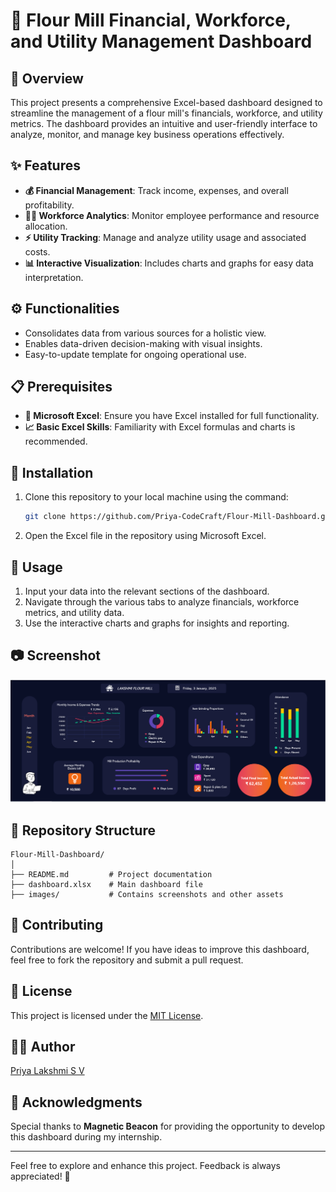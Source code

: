 # 🌾 Flour Mill Financial, Workforce, and Utility Management Dashboard

## 📝 Overview
This project presents a comprehensive Excel-based dashboard designed to streamline the management of a flour mill's financials, workforce, and utility metrics. The dashboard provides an intuitive and user-friendly interface to analyze, monitor, and manage key business operations effectively.

## ✨ Features
- **💰 Financial Management**: Track income, expenses, and overall profitability.
- **👩‍💼 Workforce Analytics**: Monitor employee performance and resource allocation.
- **⚡ Utility Tracking**: Manage and analyze utility usage and associated costs.
- **📊 Interactive Visualization**: Includes charts and graphs for easy data interpretation.

## ⚙️ Functionalities
- Consolidates data from various sources for a holistic view.
- Enables data-driven decision-making with visual insights.
- Easy-to-update template for ongoing operational use.

## 📋 Prerequisites
- **📄 Microsoft Excel**: Ensure you have Excel installed for full functionality.
- **📈 Basic Excel Skills**: Familiarity with Excel formulas and charts is recommended.

## 🚀 Installation
1. Clone this repository to your local machine using the command:
   ```bash
   git clone https://github.com/Priya-CodeCraft/Flour-Mill-Dashboard.git
   ```
2. Open the Excel file in the repository using Microsoft Excel.

## 📖 Usage
1. Input your data into the relevant sections of the dashboard.
2. Navigate through the various tabs to analyze financials, workforce metrics, and utility data.
3. Use the interactive charts and graphs for insights and reporting.

## 📷 Screenshot
![Dashboard Preview](./images/dashboard-preview.png)

## 📂 Repository Structure
```plaintext
Flour-Mill-Dashboard/
│
├── README.md         # Project documentation
├── dashboard.xlsx    # Main dashboard file
├── images/           # Contains screenshots and other assets
```

## 🤝 Contributing
Contributions are welcome! If you have ideas to improve this dashboard, feel free to fork the repository and submit a pull request.

## 📜 License
This project is licensed under the [MIT License](LICENSE).

## 👩‍💻 Author
[Priya Lakshmi S V](https://github.com/Priya-CodeCraft)

## 🙏 Acknowledgments
Special thanks to **Magnetic Beacon** for providing the opportunity to develop this dashboard during my internship.

---

Feel free to explore and enhance this project. Feedback is always appreciated! 🌟
